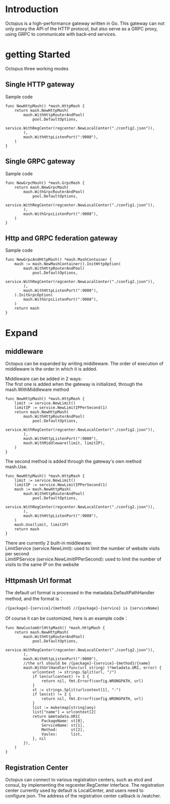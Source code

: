 # Introduction

Octopus is a high-performance gateway written in Go. This gateway can not only proxy the API of the HTTP protocol, but also serve as a GRPC proxy, using GRPC to communicate with back-end services.  

# getting Started

Octopus three working modes

## Single HTTP gateway

Sample code
```
func NewHttpMash() *mash.HttpMash {
	return mash.NewHttpMash(
		mash.WithHttpRouterAndPool(
			pool.DefaultOptions,
			service.WithRegCenter(regcenter.NewLocalCenter("./config2.json")),
		),
		mash.WithHttpListenPort(":9000"),
	)
}
```

## Single GRPC gateway

Sample code
```
func NewGrpcMash() *mash.GrpcMash {
	return mash.NewGrpcMash(
		mash.WithGrpcRouterAndPool(
			pool.DefaultOptions,
			service.WithRegCenter(regcenter.NewLocalCenter("./config1.json")),
		),
		mash.WithGrpcListenPort(":9008"),
	)
}
```

## Http and GRPC federation gateway

Sample code
```
func NewGrpcAndHttpMash() *mash.MashContainer {
	mash := mash.NewMashContainer().InitHttpOption(
		mash.WithHttpRouterAndPool(
			pool.DefaultOptions,
			service.WithRegCenter(regcenter.NewLocalCenter("./config2.json")),
		),
		mash.WithHttpListenPort(":9000"),
	).InitGrpcOption(
		mash.WithGrpcListenPort(":9008"),
	)
	return mash
}
```

# Expand

## middleware

Octopus can be expanded by writing middleware. The order of execution of middleware is the order in which it is added.  

Middleware can be added in 2 ways:  
The first one is added when the gateway is initialized, through the mash.WithMiddleware method  

```
func NewHttpMash() *mash.HttpMash {
	limit := service.NewLimit()
	limitIP := service.NewLimitIPPerSecond(1)
	return mash.NewHttpMash(
		mash.WithHttpRouterAndPool(
			pool.DefaultOptions,
			service.WithRegCenter(regcenter.NewLocalCenter("./config2.json")),
		),
		mash.WithHttpListenPort(":9000"),
		mash.WithMiddleware(limit, limitIP),
	)
}
```

The second method is added through the gateway's own method mash.Use.  

```
func NewHttpMash() *mash.HttpMash {
	limit := service.NewLimit()
	limitIP := service.NewLimitIPPerSecond(1)
	mash := mash.NewHttpMash(
		mash.WithHttpRouterAndPool(
			pool.DefaultOptions,
			service.WithRegCenter(regcenter.NewLocalCenter("./config2.json")),
		),
		mash.WithHttpListenPort(":9000"),
	)
	mash.Use(limit, limitIP)
	return mash
}
```

There are currently 2 built-in middleware:  
LimitService (service.NewLimit): used to limit the number of website visits per second  
LimitIPService (service.NewLimitIPPerSecond): used to limit the number of visits to the same IP on the website  

## Httpmash Url format

The default url format is processed in the metadata.DefaultPathHandler method, and the format is：
```
/{package}-{service}/{method} //{package}-{service} is {serviceName}
```

Of course it can be customized, here is an example code：
```
func NewCustomUrlHttpMash() *mash.HttpMash {
	return mash.NewHttpMash(
		mash.WithHttpRouterAndPool(
			pool.DefaultOptions,
			service.WithRegCenter(regcenter.NewLocalCenter("./config2.json")),
		),
		mash.WithHttpListenPort(":9000"),
		//the url should be /{package}-{service}-{method}/{name}
		mash.WithUrlHandler(func(url string) (*metadata.URI, error) {
			urlcontext := strings.Split(url, "/")
			if len(urlcontext) != 3 {
				return nil, fmt.Errorf(config.WRONGPATH, url)
			}
			st := strings.Split(urlcontext[1], "-")
			if len(st) != 3 {
				return nil, fmt.Errorf(config.WRONGPATH, url)
			}
			list := make(map[string]any)
			list["name"] = urlcontext[2]
			return &metadata.URI{
				PackageName: st[0],
				ServiceName: st[1],
				Method:      st[2],
				Vaules:      list,
			}, nil
		}),
	)
}
```

## Registration Center

Octopus can connect to various registration centers, such as etcd and consul, by implementing the regcenter.RegCenter interface. The registration center currently used by default is LocalCenter, and users need to configure json. The address of the registration center callback is /watcher.

